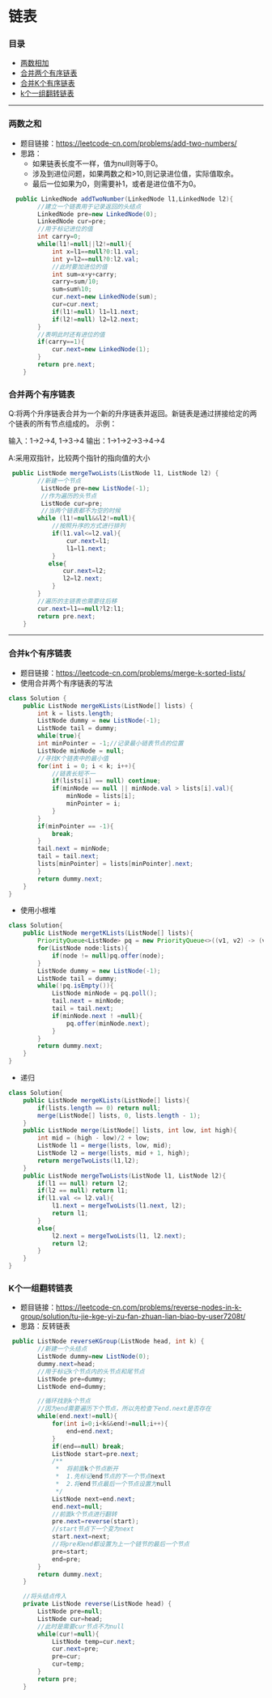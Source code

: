 # 链表
### 目录

* [两数相加](#两数相加)
* [合并两个有序链表](#合并两个有序链表)
* [合并K个有序链表](#合并K个有序链表)
* [k个一组翻转链表](#k个一组翻转链表)

---
### 两数之和
- 题目链接：https://leetcode-cn.com/problems/add-two-numbers/
- 思路：	
     - 如果链表长度不一样，值为null则等于0。
     - 涉及到进位问题，如果两数之和>10,则记录进位值，实际值取余。
     - 最后一位如果为0，则需要补1，或者是进位值不为0。
```java
  public LinkedNode addTwoNumber(LinkedNode l1,LinkedNode l2){
        //建立一个链表用于记录返回的头结点
        LinkedNode pre=new LinkedNode(0);
        LinkedNode cur=pre;
        //用于标记进位的值 
        int carry=0;
        while(l1!=null||l2!=null){
            int x=l1==null?0:l1.val;
            int y=l2==null?0:l2.val;
            //此时要加进位的值
            int sum=x+y+carry;
            carry=sum/10;
            sum=sum%10;
            cur.next=new LinkedNode(sum);
            cur=cur.next;
            if(l1!=null) l1=l1.next;
            if(l2!=null) l2=l2.next;
        }
        //表明此时还有进位的值
        if(carry==1){
            cur.next=new LinkedNode(1);
        }
        return pre.next;
    }
```
### 合并两个有序链表
Q:将两个升序链表合并为一个新的升序链表并返回。新链表是通过拼接给定的两个链表的所有节点组成的。 
示例：

输入：1->2->4, 1->3->4
输出：1->1->2->3->4->4

A:采用双指针，比较两个指针的指向值的大小
```java
 public ListNode mergeTwoLists(ListNode l1, ListNode l2) {
        //新建一个节点
         ListNode pre=new ListNode(-1);
         //作为遍历的头节点
         ListNode cur=pre;
         //当两个链表都不为空的时候
        while (l1!=null&&l2!=null){
            //按照升序的方式进行排列
            if(l1.val<=l2.val){
                cur.next=l1;
                l1=l1.next;
            }
           else{
               cur.next=l2;
               l2=l2.next;
            }
        }
        //遍历的主链表也需要往后移
        cur.next=l1==null?l2:l1;
        return pre.next;
    }
```
---
### 合并k个有序链表
- 题目链接：https://leetcode-cn.com/problems/merge-k-sorted-lists/
- 使用合并两个有序链表的写法
```java
class Solution {
    public ListNode mergeKLists(ListNode[] lists) {
        int k = lists.length;
		ListNode dummy = new ListNode(-1);
		ListNode tail = dummy;
		while(true){
		int minPointer = -1;//记录最小链表节点的位置
		ListNode minNode = null;
		//寻找K个链表中的最小值
		for(int i = 0; i < k; i++){
			//链表长短不一
			if(lists[i] == null) continue;
			if(minNode == null || minNode.val > lists[i].val){
				minNode = lists[i];
				minPointer = i;
			}
		}
		if(minPointer == -1){
			break;
		}
		tail.next = minNode;
		tail = tail.next;
		lists[minPointer] = lists[minPointer].next;
		}
        return dummy.next;
    }
}
```

- 使用小根堆
```java
class Solution{
	public ListNode mergetKLists(ListNode[] lists){
		PriorityQueue<ListNode> pq = new PriorityQueue<>((v1, v2) -> (v1.val - v2.val));
		for(ListNode node:lists){
			if(node != null)pq.offer(node);
		}
		ListNode dummy = new ListNode(-1);
		ListNode tail = dummy;
		while(!pq.isEmpty()){
			ListNode minNode = pq.poll();
			tail.next = minNode;
			tail = tail.next;
			if(minNode.next ! =null){
				pq.offer(minNode.next);
			}
		}
		return dummy.next;
	}
}
```

- 递归
```java
class Solution{
	public ListNode mergeKLists(ListNode[] lists){
		if(lists.length == 0) return null;
		merge(ListNode[] lists, 0, lists.length - 1);
	}
	public ListNode merge(ListNode[] lists, int low, int high){
		int mid = (high - low)/2 + low;
		ListNode l1 = merge(lists, low, mid);
		ListNode l2 = merge(lists, mid + 1, high);
		return mergeTwoLists(l1,l2);
	}
	public ListNode mergeTwoLists(ListNode l1, ListNode l2){
		if(l1 == null) return l2;
		if(l2 == null) return l1;
		if(l1.val <= l2.val){
			l1.next = mergeTwoLists(l1.next, l2);
			return l1;
		}
		else{
			l2.next = mergeTwoLists(l1, l2.next);
			return l2;
		}
	}
}
```

### K个一组翻转链表
- 题目链接：https://leetcode-cn.com/problems/reverse-nodes-in-k-group/solution/tu-jie-kge-yi-zu-fan-zhuan-lian-biao-by-user7208t/
- 思路：反转链表
```java
 public ListNode reverseKGroup(ListNode head, int k) {
        //新建一个头结点
        ListNode dummy=new ListNode(0);
        dummy.next=head;
        //用于标记k个节点内的头节点和尾节点
        ListNode pre=dummy;
        ListNode end=dummy;

        //循环找到k个节点
        //因为end需要遍历下个节点，所以先检查下end.next是否存在
        while(end.next!=null){
            for(int i=0;i<k&&end!=null;i++){
                end=end.next;
            }
            if(end==null) break;
            ListNode start=pre.next;
            /**
             *  将前面k个节点断开
             *  1.先标记end节点的下一个节点next
             *  2.将end节点最后一个节点设置为null
             */
            ListNode next=end.next;
            end.next=null;
            //前面k个节点进行翻转
            pre.next=reverse(start);
            //start节点下一个变为next
            start.next=next;
            //将pre和end都设置为上一个链节的最后一个节点
            pre=start;
            end=pre;
        }
        return dummy.next;
    }

    //将头结点传入
    private ListNode reverse(ListNode head) {
        ListNode pre=null;
        ListNode cur=head;
        //此时是需要cur节点不为null
        while(cur!=null){
            ListNode temp=cur.next;
            cur.next=pre;
            pre=cur;
            cur=temp;
        }
        return pre;
    }
```

